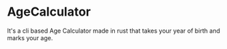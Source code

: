 # AgeCalculator
It's a cli based Age Calculator made in rust that takes your year of birth and marks your age.
